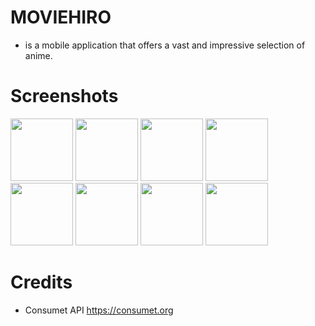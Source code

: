 # MOVIEHIRO
- is a mobile application that offers a vast and impressive selection of anime.

# Screenshots
<img src="https://github.com/marvskiee/animegon2-client/assets/55273309/8b704051-b0fe-46d8-bcda-46c4335a22b0" width="100"/>
<img src="https://github.com/marvskiee/animegon2-client/assets/55273309/66a84563-9488-4fe0-944d-4c196bca31cc" width="100"/>
<img src="https://github.com/marvskiee/animegon2-client/assets/55273309/2839cc69-028b-4569-9b64-63d868bf9d43" width="100"/>
<img src="https://github.com/marvskiee/animegon2-client/assets/55273309/ae57221b-711a-472d-b1cc-9f5479860e64" width="100"/>
<img src="https://github.com/marvskiee/animegon2-client/assets/55273309/59e3d8a0-7403-43c7-964a-757d8288e6f4" width="100"/>
<img src="https://github.com/marvskiee/animegon2-client/assets/55273309/bc58e91a-9c4a-43d6-b832-b462fcaae080" width="100"/>
<img src="https://github.com/marvskiee/animegon2-client/assets/55273309/61b70540-2c75-4012-ba1e-a9d9796f22e8" width="100"/>
<img src="https://github.com/marvskiee/animegon2-client/assets/55273309/ea404dd9-4709-419c-bfed-e0d8a3e7bc7a" width="100"/>

# Credits
- Consumet API https://consumet.org

